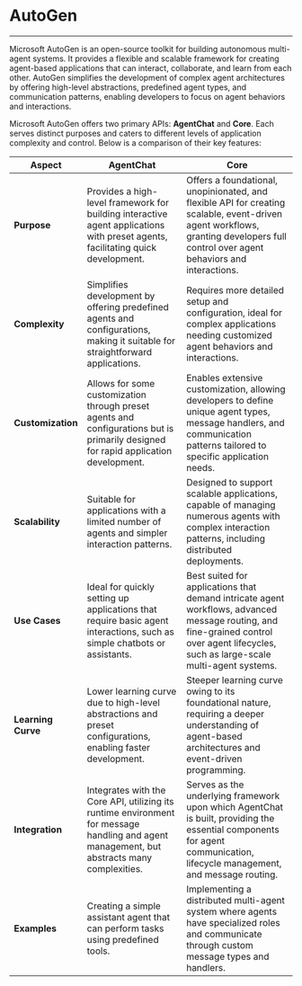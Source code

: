 # AutoGen

---

Microsoft AutoGen is an open-source toolkit for building autonomous multi-agent systems. It provides a flexible and scalable framework for creating agent-based applications that can interact, collaborate, and learn from each other. AutoGen simplifies the development of complex agent architectures by offering high-level abstractions, predefined agent types, and communication patterns, enabling developers to focus on agent behaviors and interactions.

Microsoft AutoGen offers two primary APIs: **AgentChat** and **Core**. Each serves distinct purposes and caters to different levels of application complexity and control. Below is a comparison of their key features:

| Aspect               | AgentChat                                                                                                                                                 | Core                                                                                                                                                       |
|----------------------|------------------------------------------------------------------------------------------------------------------------------------------------------------|-----------------------------------------------------------------------------------------------------------------------------------------------------------|
| **Purpose**          | Provides a high-level framework for building interactive agent applications with preset agents, facilitating quick development.                           | Offers a foundational, unopinionated, and flexible API for creating scalable, event-driven agent workflows, granting developers full control over agent behaviors and interactions. |
| **Complexity**       | Simplifies development by offering predefined agents and configurations, making it suitable for straightforward applications.                            | Requires more detailed setup and configuration, ideal for complex applications needing customized agent behaviors and interactions.                        |
| **Customization**    | Allows for some customization through preset agents and configurations but is primarily designed for rapid application development.                      | Enables extensive customization, allowing developers to define unique agent types, message handlers, and communication patterns tailored to specific application needs. |
| **Scalability**      | Suitable for applications with a limited number of agents and simpler interaction patterns.                                                              | Designed to support scalable applications, capable of managing numerous agents with complex interaction patterns, including distributed deployments.         |
| **Use Cases**        | Ideal for quickly setting up applications that require basic agent interactions, such as simple chatbots or assistants.                                 | Best suited for applications that demand intricate agent workflows, advanced message routing, and fine-grained control over agent lifecycles, such as large-scale multi-agent systems. |
| **Learning Curve**   | Lower learning curve due to high-level abstractions and preset configurations, enabling faster development.                                              | Steeper learning curve owing to its foundational nature, requiring a deeper understanding of agent-based architectures and event-driven programming.         |
| **Integration**      | Integrates with the Core API, utilizing its runtime environment for message handling and agent management, but abstracts many complexities.              | Serves as the underlying framework upon which AgentChat is built, providing the essential components for agent communication, lifecycle management, and message routing. |
| **Examples**         | Creating a simple assistant agent that can perform tasks using predefined tools.                                                                         | Implementing a distributed multi-agent system where agents have specialized roles and communicate through custom message types and handlers.                |
